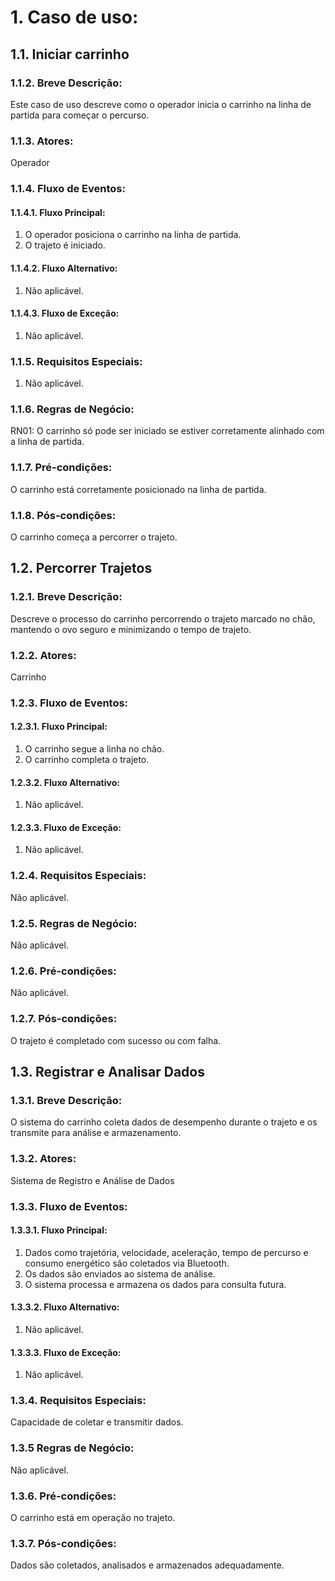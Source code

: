 # 1. Caso de uso:

## 1.1. Iniciar carrinho
### 1.1.2. Breve Descrição:
Este caso de uso descreve como o operador inicia o carrinho na linha de partida para começar o percurso.

### 1.1.3. Atores:
Operador
### 1.1.4. Fluxo de Eventos:
#### 1.1.4.1. Fluxo Principal:
1. O operador posiciona o carrinho na linha de partida.
2. O trajeto é iniciado.
#### 1.1.4.2. Fluxo Alternativo:
1. Não aplicável.
#### 1.1.4.3. Fluxo de Exceção:
1. Não aplicável.
### 1.1.5. Requisitos Especiais:
1. Não aplicável.
### 1.1.6. Regras de Negócio:
RN01: O carrinho só pode ser iniciado se estiver corretamente alinhado com a linha de partida.
### 1.1.7. Pré-condições:
O carrinho está corretamente posicionado na linha de partida.
### 1.1.8. Pós-condições:
O carrinho começa a percorrer o trajeto.

## 1.2. Percorrer Trajetos
### 1.2.1. Breve Descrição:
Descreve o processo do carrinho percorrendo o trajeto marcado no chão, mantendo o ovo seguro e minimizando o tempo de trajeto.
### 1.2.2. Atores:
Carrinho
### 1.2.3. Fluxo de Eventos:
#### 1.2.3.1. Fluxo Principal:
1. O carrinho segue a linha no chão.
2. O carrinho completa o trajeto.
#### 1.2.3.2. Fluxo Alternativo:
1. Não aplicável.
#### 1.2.3.3. Fluxo de Exceção:
1. Não aplicável.
### 1.2.4. Requisitos Especiais:
Não aplicável.
### 1.2.5. Regras de Negócio:
Não aplicável.
### 1.2.6. Pré-condições:
Não aplicável.
### 1.2.7. Pós-condições:
O trajeto é completado com sucesso ou com falha.

## 1.3. Registrar e Analisar Dados
### 1.3.1. Breve Descrição:
O sistema do carrinho coleta dados de desempenho durante o trajeto e os transmite para análise e armazenamento.
### 1.3.2. Atores:
Sistema de Registro e Análise de Dados
### 1.3.3. Fluxo de Eventos:
#### 1.3.3.1. Fluxo Principal:
1. Dados como trajetória, velocidade, aceleração, tempo de percurso e consumo energético são coletados via Bluetooth.
2. Os dados são enviados ao sistema de análise.
3. O sistema processa e armazena os dados para consulta futura.
#### 1.3.3.2. Fluxo Alternativo:
1. Não aplicável.
#### 1.3.3.3. Fluxo de Exceção:
1. Não aplicável.
### 1.3.4. Requisitos Especiais:
Capacidade de coletar e transmitir dados.
### 1.3.5 Regras de Negócio:
Não aplicável.
### 1.3.6. Pré-condições:
O carrinho está em operação no trajeto.
### 1.3.7. Pós-condições:
Dados são coletados, analisados e armazenados adequadamente.
